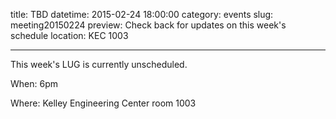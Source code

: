 title: TBD
datetime: 2015-02-24 18:00:00
category: events
slug: meeting20150224
preview: Check back for updates on this week's schedule
location: KEC 1003

---

This week's LUG is currently unscheduled.

When: 6pm

Where: Kelley Engineering Center room 1003

